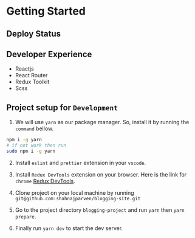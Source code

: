 # Getting Started

## Deploy Status

## Developer Experience

- Reactjs
- React Router
- Redux Toolkit
- Scss

## Project setup for `Development`

1. We will use `yarn` as our package manager. So, install it by running the `command` bellow.

```bash
npm i -g yarn
# if not work then run
sudo npm i -g yarn
```

2. Install `eslint` and `prettier` extension in your `vscode`.

3. Install `Redux DevTools` extension on your browser. Here is the link for `chrome` <a href="https://chrome.google.com/webstore/detail/redux-devtools/lmhkpmbekcpmknklioeibfkpmmfibljd" target="_blank">Redux DevTools</a>.

4. Clone project on your local machine by running `git@github.com:shahnajparven/blogging-site.git`

5. Go to the project directory `blogging-project` and run `yarn` then `yarn prepare`.

6. Finally run `yarn dev` to start the dev server.
